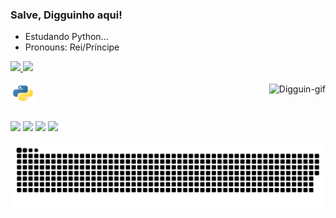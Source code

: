 ### Salve, Digguinho aqui!

- Estudando Python...
- Pronouns: Rei/Príncipe

<div>
  <a href="https://beacons.ai/c-Campos-ss">
  <img height="180em" src="https://github-readme-stats.vercel.app/api?username=Diggo07&show_icons=true&theme=dark&include_all_commits=true&count_private=true"/>
  <img height="180em" src="https://github-readme-stats.vercel.app/api/top-langs/?username=Diggo07&layout=compact&langs_count=16&theme=dark"/>
</div>
  
<div style="display: inline_block"><br>
  <img align="center" alt="Digguin-Python" height="30" width="40" src="https://raw.githubusercontent.com/devicons/devicon/master/icons/python/python-original.svg">
  <img align="right" alt="Digguin-gif" src="https://encrypted-tbn0.gstatic.com/images?q=tbn:ANd9GcRFBP8dKNPy8BfuipGofnjykq8PpPa37nGnzNkVf2_6eEv6ybesc3IGi7Qkd4jQK0CQetk&usqp=CAU">
</div>
  
##
  
<div>
  <a href="https://www.youtube.com/channel/UCKTxmRNLuaU9bPzulEz9Qeg" target="_blank"><img src="https://img.shields.io/badge/YouTube-FF0000?style=for-the-badge&logo=youtube&logoColor=white" target="_blank"></a>
  <a href="https://www.instagram.com/rodriggo.fonts/" target="_blank"><img src="https://img.shields.io/badge/-Instagram-%23E4405F?style=for-the-badge&logo=instagram&logoColor=white" target="_blank"></a>
 <a href="https://discord.gg/NYfUr92K" target="_blank"><img src="https://img.shields.io/badge/Discord-7289DA?style=for-the-badge&logo=discord&logoColor=white" target="_blank"></a> 
  <a href = "rodriggobr007@gmail.com"><img src="https://img.shields.io/badge/-Gmail-%23333?style=for-the-badge&logo=gmail&logoColor=white" target="_blank"></a> 
</div>

 ![Snake animation](https://github.com/Diggo07/Diggo07/blob/output/github-contribution-grid-snake.svg)

